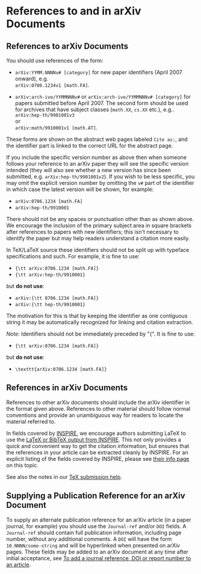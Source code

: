 # References to and in arXiv Documents

## References to arXiv Documents

You should use references of the form:

  - `arXiv:YYMM.NNNNv# [category]` for new paper identifiers (April 2007
    onward), e.g.  
    `arXiv:0706.1234v1 [math.FA]`.

  - `arXiv:arch-ive/YYMMNNNv#` or `arXiv:arch-ive/YYMMNNNv# [category]`
    for papers submitted before April 2007. The second form should be
    used for archives that have subject classes (`math.XX`, `cs.XX`
    etc.), e.g..  
    `arXiv:hep-th/9901001v3`  
    or  
    `arXiv:math/9910001v1 [math.AT]`.

These forms are shown on the abstract web pages labeled `Cite as:`, and
the identifier part is linked to the correct URL for the abstract page.

If you include the specific version number as above then when someone
follows your reference to an arXiv paper they will see the specific
version intended (they will also see whether a new version has since
been submitted, e.g. `arXiv:hep-th/9901001v2`). If you wish to be less
specific, you may omit the explicit version number by omitting the `v#`
part of the identifier in which case the latest version will be shown,
for example:

  - `arXiv:0706.1234 [math.FA]`
  - `arXiv:hep-th/9910001`

There should not be any spaces or punctuation other than as shown above.
We encourage the inclusion of the primary subject area in square
brackets after references to papers with new identifiers; this isn't
necessary to identify the paper but may help readers understand a
citation more easily.

In TeX/LaTeX source these identifiers should not be split up with
typeface specifications and such. For example, it is fine to use:

  - `{\tt arXiv:0706.1234 [math.FA]}`
  - `{\tt arXiv:hep-th/9910001}`

but **do not use**:

  - `arXiv:{\tt 0706.1234 [math.FA]}`
  - `arXiv:{\tt hep-th/9910001}`

The motivation for this is that by keeping the identifier as one
contiguous string it may be automatically recognized for linking and
citation extraction.

*Note:* Identifiers should not be immediately preceded by "{". It is
fine to use:

  - `{\tt arXiv:0706.1234 [math.FA]}`

but **do not use**:

  - `\texttt{arXiv:0706.1234 [math.FA]}`

## References in arXiv Documents

References to other arXiv documents should include the arXiv identifier
in the format given above. References to other material should follow
normal conventions and provide an unambiguous way for readers to locate
the material referred to.

In fields covered by [INSPIRE](http://inspirehep.net/), we encourage
authors submitting LaTeX to use the [LaTeX or BibTeX output from
INSPIRE](http://inspirehep.net/info/faq/references_citations?ln=en#ensure_full_reference_extraction).
This not only provides a quick and convenient way to get the citation
information, but ensures that the references in your article can be
extracted cleanly by INSPIRE. For an explicit listing of the fields 
covered by INSPIRE, please see [their info page](http://inspirehep.net/info/hep/collection-policy) on this topic. 

See also the notes in our [TeX submission help](/help/submit_tex#refs).

## Supplying a Publication Reference for an arXiv Document

To supply an alternate publication reference for an arXiv article (in a
paper journal, for example) you should use the `Journal-ref` and/or
`DOI` fields. A `Journal-ref` should contain full publication
information, including page number, without any additional comments. A
`DOI` will have the form `10.NNNN/some-string` and will be hyperlinked
when presented on arXiv pages. These fields may be added to an arXiv
document at any time after initial acceptance, see [To add a journal
reference, DOI or report number to an article](/help/jref).
